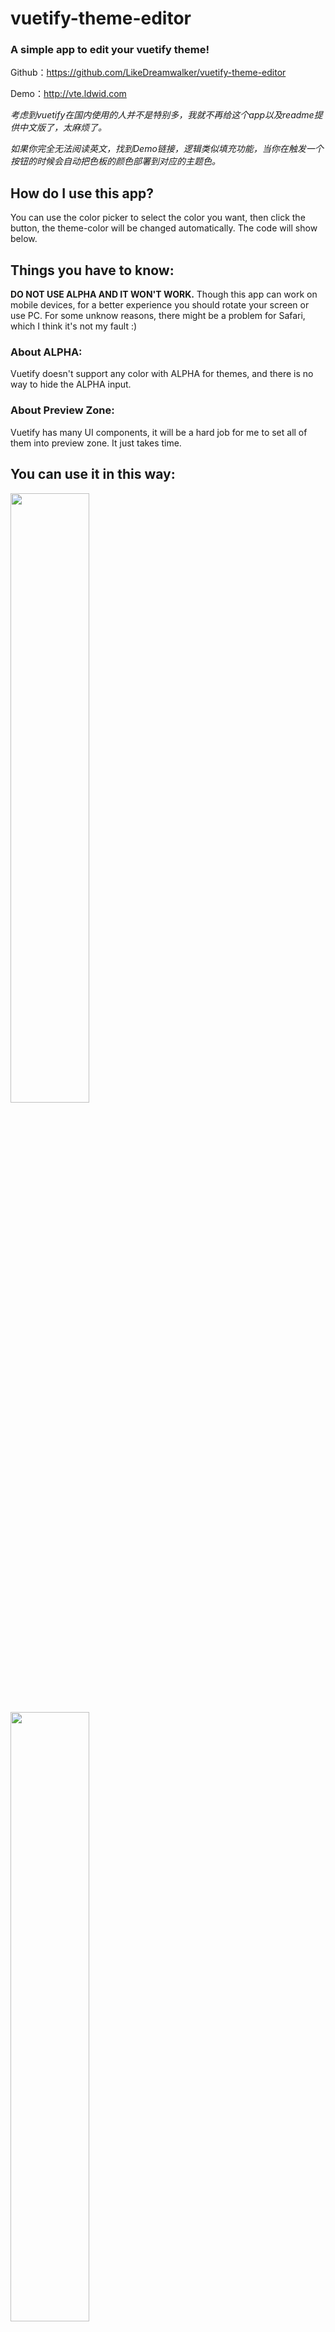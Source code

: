 # **vuetify-theme-editor**

### A simple app to edit your vuetify theme!

Github：https://github.com/LikeDreamwalker/vuetify-theme-editor

Demo：http://vte.ldwid.com

*考虑到vuetify在国内使用的人并不是特别多，我就不再给这个app以及readme提供中文版了，太麻烦了。*

*如果你完全无法阅读英文，找到Demo链接，逻辑类似填充功能，当你在触发一个按钮的时候会自动把色板的颜色部署到对应的主题色。*

## How do I use this app?

You can use the color picker to select the color you want, then click the button, the theme-color will be changed automatically. The code will show below.

## Things you have to know:

**DO NOT USE ALPHA AND IT WON'T WORK.**
Though this app can work on mobile devices, for a better experience you should rotate your screen or use PC.
For some unknow reasons, there might be a problem for Safari, which I think it's not my fault :)

### About ALPHA:

Vuetify doesn't support any color with ALPHA for themes, and there is no way to hide the ALPHA input.

### About Preview Zone:

Vuetify has many UI components, it will be a hard job for me to set all of them into preview zone. It just takes time.

## You can use it in this way:

<img src="https://ldwid-1258491808.file.myqcloud.com/vte/GIF%202020-8-28%2017-20-54.gif" width="50%">
<img src="https://ldwid-1258491808.file.myqcloud.com/vte/GIF%202020-8-28%2017-26-24.gif" width="50%">
